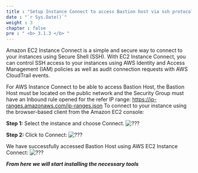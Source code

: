 ```yaml
---
title : "Setup Instance Connect to access Bastion host via ssh protocol"
date : "`r Sys.Date()`"
weight : 3
chapter : false
pre : " <b> 3.1.3 </b> "
---
```


Amazon EC2 Instance Connect is a simple and secure way to connect to your instances using Secure Shell (SSH). With EC2 Instance Connect, you can control SSH access to your instances using AWS Identity and Access Management (IAM) policies as well as audit connection requests with AWS CloudTrail events.

For AWS Instance Connect to be able to access Bastion Host, the Bastion Host must be located on the public network and the Security Group must have an Inbound rule opened for the refer IP range: https://ip-ranges.amazonaws.com/ip-ranges.json
To connect to your instance using the browser-based client from the Amazon EC2 console:

**Step 1:** Select the instance and choose Connect.
![???](/images/003.3-instance-connect/1.png)

**Step 2:** Click to Connect:
![???](/images/003.3-instance-connect/2.png)

We have successfully accessed Bastion Host using AWS EC2 Instance Connect:
![???](/images/003.3-instance-connect/3.png)

**_From here we will start installing the necessary tools_**